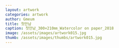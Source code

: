 ```yaml
---
layout: artwork
categories: artwork
author: Gmeum
title: 첫만남
caption: 첫만남_300×210㎜_Watercolor on paper_2018
image: /assets/images/artwork015.jpg
thumb: /assets/images/thumbs/artwork015.jpg
---
```

